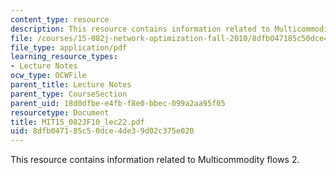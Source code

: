 ```yaml
---
content_type: resource
description: This resource contains information related to Multicommodity flows 2.
file: /courses/15-082j-network-optimization-fall-2010/8dfb047185c50dce4de39d02c375e020_MIT15_082JF10_lec22.pdf
file_type: application/pdf
learning_resource_types:
- Lecture Notes
ocw_type: OCWFile
parent_title: Lecture Notes
parent_type: CourseSection
parent_uid: 18d0dfbe-e4fb-f8e0-bbec-099a2aa95f05
resourcetype: Document
title: MIT15_082JF10_lec22.pdf
uid: 8dfb0471-85c5-0dce-4de3-9d02c375e020
---
```

This resource contains information related to Multicommodity flows 2.